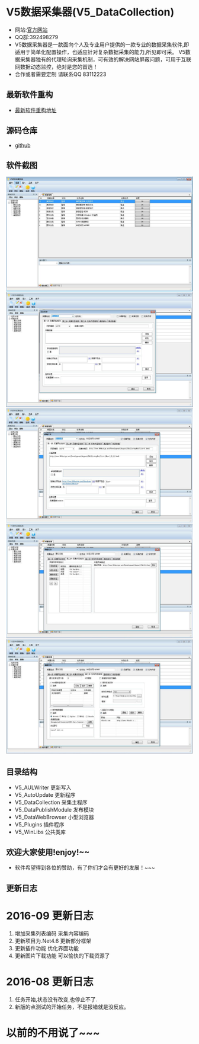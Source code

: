 # V5数据采集器(V5_DataCollection)

- 网站:[官方网站](http://soft.v5soft.com/collection)
- QQ群:392498279
- V5数据采集器是一款面向个人及专业用户提供的一款专业的数据采集软件,即适用于简单化配置操作，也适应针对复杂数据采集的能力,所见即可采。 V5数据采集器独有的代理轮询采集机制，可有效的解决网站屏蔽问题，可用于互联网数据动态监控，绝对是您的首选！
- 合作或者需要定制 请联系QQ 83112223

## 最新软件重构
- [最新软件重构地址](http://soft.v5soft.com/collection)

## 源码仓库
- [github](https://github.com/lsamu/V5_DataCollection)

## 软件截图
 ![1](V5_ScreenSnaps/1.jpg)
 ![2](V5_ScreenSnaps/2.jpg)
 ![3](V5_ScreenSnaps/3.jpg)
 ![4](V5_ScreenSnaps/4.jpg)
 ![5](V5_ScreenSnaps/5.jpg)

## 目录结构
- V5_AULWriter 更新写入
- V5_AutoUpdate 更新程序
- V5_DataCollection 采集主程序
- V5_DataPublishModule 发布模块
- V5_DataWebBrowser 小型浏览器
- V5_Plugins 插件程序
- V5_WinLibs 公共类库

## 欢迎大家使用!enjoy!~~
- 软件希望得到各位的赞助，有了你们才会有更好的发展！~~~

## 更新日志
# 2016-09 更新日志
1. 增加采集列表编码 采集内容编码
2. 更新项目为.Net4.6 更新部分框架
3. 更新插件功能 优化界面功能
4. 更新图片下载功能 可以愉快的下载资源了

# 2016-08 更新日志
1. 任务开始,状态没有改变,也停止不了.
2. 新版的点测试的开始任务，不是报错就是没反应。

# 以前的不用说了~~~
